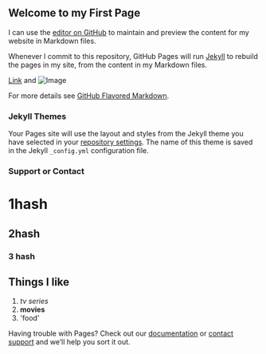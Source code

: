 ## Welcome to my First Page

I can use the [editor on GitHub](https://github.com/abhiguptag22/just-learning/edit/gh-pages/index.md) to maintain and preview the content for my website in Markdown files.

Whenever I commit to this repository, GitHub Pages will run [Jekyll](https://jekyllrb.com/) to rebuild the pages in my site, from the content in my Markdown files.


[Link](https://abhiguptag22.github.io/just-learning/) and ![Image](src=https://www.google.com/url?sa=i&url=https%3A%2F%2Fdisney.fandom.com%2Fwiki%2FDaredevil&psig=AOvVaw08z0R4HsgXmVyXenNzZCzC&ust=1609395800424000&source=images&cd=vfe&ved=0CAIQjRxqFwoTCJCDv-GI9e0CFQAAAAAdAAAAABAF)

For more details see [GitHub Flavored Markdown](https://guides.github.com/features/mastering-markdown/).

### Jekyll Themes

Your Pages site will use the layout and styles from the Jekyll theme you have selected in your [repository settings](https://github.com/abhiguptag22/just-learning/settings). The name of this theme is saved in the Jekyll `_config.yml` configuration file.

### Support or Contact

# 1hash
## 2hash
### 3 hash

## Things I like
1. _tv series_
2. **movies**
3. 'food'

Having trouble with Pages? Check out our [documentation](https://docs.github.com/categories/github-pages-basics/) or [contact support](https://github.com/contact) and we’ll help you sort it out.
